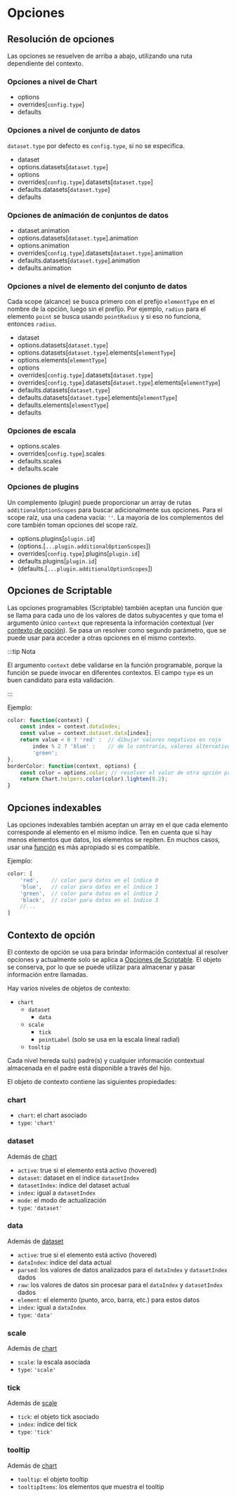 # Opciones

## Resolución de opciones

Las opciones se resuelven de arriba a abajo, utilizando una ruta dependiente del contexto.

### Opciones a nivel de Chart

* options
* overrides[`config.type`]
* defaults

### Opciones a nivel de conjunto de datos

`dataset.type` por defecto es `config.type`, si no se especifica.

* dataset
* options.datasets[`dataset.type`]
* options
* overrides[`config.type`].datasets[`dataset.type`]
* defaults.datasets[`dataset.type`]
* defaults

### Opciones de animación de conjuntos de datos

* dataset.animation
* options.datasets[`dataset.type`].animation
* options.animation
* overrides[`config.type`].datasets[`dataset.type`].animation
* defaults.datasets[`dataset.type`].animation
* defaults.animation

### Opciones a nivel de elemento del conjunto de datos

Cada scope (alcance) se busca primero con el prefijo `elementType` en el nombre de la opción, luego sin el prefijo. Por ejemplo, `radius` para el elemento `point` se busca usando `pointRadius` y si eso no funciona, entonces `radius`.

* dataset
* options.datasets[`dataset.type`]
* options.datasets[`dataset.type`].elements[`elementType`]
* options.elements[`elementType`]
* options
* overrides[`config.type`].datasets[`dataset.type`]
* overrides[`config.type`].datasets[`dataset.type`].elements[`elementType`]
* defaults.datasets[`dataset.type`]
* defaults.datasets[`dataset.type`].elements[`elementType`]
* defaults.elements[`elementType`]
* defaults

### Opciones de escala

* options.scales
* overrides[`config.type`].scales
* defaults.scales
* defaults.scale

### Opciones de plugins

Un complemento (plugin) puede proporcionar un array de rutas `additionalOptionScopes` para buscar adicionalmente sus opciones. Para el scope raíz, usa una cadena vacía: `''`. La mayoría de los complementos del core también toman opciones del scope raíz.

* options.plugins[`plugin.id`]
* (options.[`...plugin.additionalOptionScopes`])
* overrides[`config.type`].plugins[`plugin.id`]
* defaults.plugins[`plugin.id`]
* (defaults.[`...plugin.additionalOptionScopes`])

## Opciones de Scriptable

Las opciones programables (Scriptable) también aceptan una función que se llama para cada uno de los valores de datos subyacentes y que toma el argumento único `context` que representa la información contextual (ver [contexto de opción](options.md#option-context)).
Se pasa un resolver como segundo parámetro, que se puede usar para acceder a otras opciones en el mismo contexto.

:::tip Nota

El argumento `context` debe validarse en la función programable, porque la función se puede invocar en diferentes contextos. El campo `type` es un buen candidato para esta validación.

:::

Ejemplo:

```javascript
color: function(context) {
    const index = context.dataIndex;
    const value = context.dataset.data[index];
    return value < 0 ? 'red' :  // dibujar valores negativos en rojo
        index % 2 ? 'blue' :    // de lo contrario, valores alternativos en azul y verde
        'green';
},
borderColor: function(context, options) {
    const color = options.color; // resolver el valor de otra opción programable: 'red', 'blue' o 'green'
    return Chart.helpers.color(color).lighten(0.2);
}
```

## Opciones indexables

Las opciones indexables también aceptan un array en el que cada elemento corresponde al elemento en el mismo índice. Ten en cuenta que si hay menos elementos que datos, los elementos se repiten. En muchos casos, usar una [función](#scriptable-options) es más apropiado si es compatible.

Ejemplo:

```javascript
color: [
    'red',    // color para datos en el índice 0
    'blue',   // color para datos en el índice 1
    'green',  // color para datos en el índice 2
    'black',  // color para datos en el índice 3
    //...
]
```

## Contexto de opción

El contexto de opción se usa para brindar información contextual al resolver opciones y actualmente solo se aplica a [Opciones de Scriptable](#scriptable-options).
El objeto se conserva, por lo que se puede utilizar para almacenar y pasar información entre llamadas.

Hay varios niveles de objetos de contexto:

* `chart`
  * `dataset`
    * `data`
  * `scale`
    * `tick`
    * `pointLabel` (solo se usa en la escala lineal radial)
  * `tooltip`

Cada nivel hereda su(s) padre(s) y cualquier información contextual almacenada en el padre está disponible a través del hijo.

El objeto de contexto contiene las siguientes propiedades:

### chart

* `chart`: el chart asociado
* `type`: `'chart'`

### dataset

Además de [chart](#chart)

* `active`: true si el elemento está activo (hovered)
* `dataset`: dataset en el índice `datasetIndex`
* `datasetIndex`: índice del dataset actual
* `index`: igual a `datasetIndex`
* `mode`: el modo de actualización
* `type`: `'dataset'`

### data

Además de [dataset](#dataset)

* `active`: true si el elemento está activo (hovered)
* `dataIndex`: índice del data actual
* `parsed`: los valores de datos analizados para el `dataIndex` y `datasetIndex` dados
* `raw`: los valores de datos sin procesar para el `dataIndex` y `datasetIndex` dados
* `element`: el elemento (punto, arco, barra, etc.) para estos datos
* `index`: igual a `dataIndex`
* `type`: `'data'`

### scale

Además de [chart](#chart)

* `scale`: la escala asociada
* `type`: `'scale'`

### tick

Además de [scale](#scale)

* `tick`: el objeto tick asociado
* `index`: índice del tick
* `type`: `'tick'`

### tooltip

Además de [chart](#chart)

* `tooltip`: el objeto tooltip
* `tooltipItems`: los elementos que muestra el tooltip
